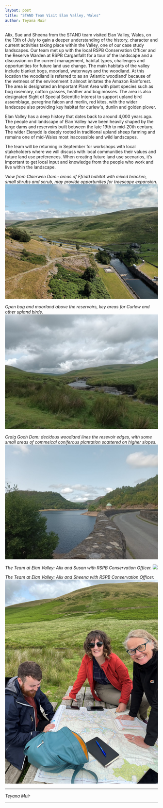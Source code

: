 ```yaml
---
layout: post
title: "STAND Team Visit Elan Valley, Wales"
author: Teyana Muir
---
```


Alix, Sue and Sheena from the STAND team visited Elan Valley, Wales, on the 13th of July to gain a 
deeper understanding of the history, character and current activities taking place within the Valley, one 
of our case study landscapes. Our team met up with the local RSPB Conservation Officer and the Reserve 
Warden at RSPB Carganfallt for a tour of the landscape and a discussion on the current management, 
habitat types, challenges and opportunities for future land use change. The main habitats of the valley 
include blanket bogs, moorland, waterways and the woodland. At this location the woodland is referred 
to as an ‘Atlantic woodland’ because of the wetness of the environment it almost imitates the Amazon 
Rainforest. The area is designated an Important Plant Area with plant species such as bog rosemary, 
cotton grasses, heather and bog mosses. The area is also designated Sight of Special Scientific Interest to 
support upland bird assemblage, peregrine falcon and merlin, red kites, with the wider landscape also 
providing key habitat for curlew's, dunlin and golden plover.

Elan Valley has a deep history that dates back to around 4,000 years ago. The people and landscape of 
Elan Valley have been heavily shaped by the large dams and reservoirs built between the late 19th to 
mid-20th century. The wider Elenydd is deeply rooted in traditional upland sheep farming and remains 
one of mid-Wales most inaccessible and wild landscapes. 

The team will be returning in September for workshops with local stakeholders where we will discuss
with local communities their values and future land use preferences. When creating future land use 
scenarios, it’s important to get local input and knowledge from the people who work and live within the 
landscape.

<i>View from Claerwen Dam:: areas of Ffridd habitat with mixed bracken, small shrubs and scrub, may provide opportunites for treescape expansion.<i>
<img src="/assets/img/Dam.jpg">

Open bog and moorland above the reservoirs, key areas for Curlew and other upland birds.
<img src="/assets/img/Landscape.jpg">

Craig Goch Dam: decidous woodland lines the resevoir edges, with some small areas of commeical coniferous plantation scattered on higher slopes.
<img src="/assets/img/Landscape2.jpg">

The Team at Elan Valley: Alix and Susan with RSPB Conservation Officer.
<img src="/assets/img/TheTeamElanValley.jpg">

The Team at Elan Valley: Alix and Sheena with RSPB Conservation Officer.
<img src="/assets/img/TheTeamElanValley2.jpg">

***
Teyana Muir
***
